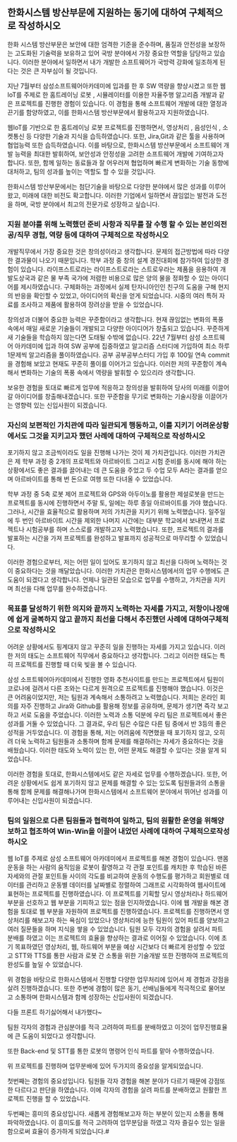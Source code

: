 ## 한화시스템 방산부문에 지원하는 동기에 대하여 구체적으로 작성하시오

한화 시스템 방산부문은 보안에 대한 엄격한 기준을 준수하며, 품질과 안전성을 보장하는 고도화된 기술력을 보유하고 있어 국방 분야에서 가장 중요한 역할을 담당하고 있습니다. 이러한 분야에서 일하면서 내가 개발한 소프트웨어가 국방력 강화에 일조하게 된다는 것은 큰 자부심이 될 것입니다.

지난 7월부터 삼성소프트웨어아카데미에 입과를 한 후 SW 역량을 향상시켰고 또한 웹IoT를 주제로 한 홈트레이닝 로봇 , 시뮬레이터를 이용한 자율주행 알고리즘 개발과 같은 프로젝트를 진행한 경험이 있습니다. 이 경험을 통해 소프트웨어 개발에 대한 열정과 끈기를 함양하였고, 이를 한화시스템 방산부문에서 활용하고자 지원하였습니다.

웹IoT를 기반으로 한 홈트레이닝 로봇 프로젝트를 진행하면서, 영상처리 , 음성인식 , 소켓통신 등 다양한 기술과 지식을 습득하였습니다. 또한, Jira,Git과 같은 툴을 사용하며 협업능력 또한 습득하였습니다. 이를 바탕으로, 한화시스템 방산부문에서 소프트웨어 개발 능력을 최대한 발휘하여, 보안성과 안정성을 고려한 소프트웨어 개발에 기여하고자 합니다. 또한, 함께 일하는 동료들과 잘 어우러져 협업하며 빠르게 변화하는 기술 동향에 대처하고, 팀의 성과를 높이는 역할도 할 수 있을 것입니다.

한화시스템 방산부문에서는 첨단기술을 바탕으로 다양한 분야에서 많은 성과를 이루어왔고, 미래에 대한 비전도 확고합니다. 이러한 기업에서 일하면서 끊임없는 발전과 도전을 하며, 국방 분야에서 최고의 전문가로 성장하고 싶습니다.

### 지원 분야를 위해 노력했던 준비 사항과 직무를 잘 수행 할 수 있는 본인의전공/직무 경험, 역량 등에 대하여 구체적으로 작성하시오

개발직무에서 가장 중요한 것은 창의성이라고 생각합니다. 문제의 접근방법에 따라 다양한 결과물이 나오기 때문입니다. 학부 과정 중 창의 설계 경진대회에 참가하여 입상한 경험이 있습니다. 라이프스트로라는 라이프스트로라는 스트로우라는 제품을 응용하여 개발도상국과 같은 물 부족 국가에 저렴한 비용으로 많은 양의 물을 정화할 수 있는 아이디어를 제시하였습니다. 구체화하는 과정에서 실제 탄자니아인인 친구의 도움을 구해 현지의 반응을 확인할 수 있었고, 아이디어의 확신을 얻게 되었습니다. 시중의 여러 특허 자료를 조사하고 제품에 활용하여 장려상을 받을 수 있었습니다.

창의성과 더불어 중요한 능력은 꾸준함이라고 생각합니다. 현재 끊임없는 변화의 폭풍 속에서 매일 새로운 기술들이 개발되고 다양한 아이디어가 창출되고 있습니다. 꾸준하게 새 기술들을 학습하지 않는다면 도태될 수밖에 없습니다. 22년 7월부터 삼성 소프트웨어 아카데미에 입과 하여 SW 공부에 집중하였고 알고리즘 스터디에 가입하여 최소 하루 1문제씩 알고리즘을 풀이하였습니다. 공부 공부공부스터디 가입 후 100일 연속 commit을 경험해 보았고 현재도 꾸준히 풀이를 이어가고 있습니다. 이러한 저의 꾸준함이 계속해서 변화하는 기술의 폭풍 속에서 역량을 발휘할 수 있으리라 생각합니다.

보유한 경험을 토대로 빠르게 업무에 적응하고 창의성을 발휘하여 당사의 미래를 이끌어갈 아이디어를 창출해내겠습니다. 또한 꾸준함을 무기로 변화하는 기술시장을 이끌어가는 영향력 있는 신입사원이 되겠습니다.

### 자신의 보편적인 가치관에 따라 일관되게 행동하고, 이를 지키기 어려운상황에서도 그것을 지키고자 했던 사례에 대하여 구체적으로 작성하시오

포기하지 않고 조금씩이라도 일을 진행해 나가는 것이 제 가치관입니다. 이러한 가치관은 제 학부 과정 중 2개의 프로젝트와 아르바이트 그리고 시험 준비를 동시에 해야 하는 상황에서도 좋은 결과를 끌어내는 데 큰 도움을 주었고 두 수업 모두 A라는 결과를 얻으며 아르바이트를 통해 번 돈으로 여행 또한 다녀올 수 있었습니다.

학부 과정 중 5축 로봇 제어 프로젝트와 GPS와 아두이노를 활용한 제설로봇을 만드는 프로젝트를 동시에 진행하면서 주말 토, 일에는 하루 종일 아르바이트를 가야 했습니다. 그러나, 시간을 효율적으로 활용하며 저의 가치관을 지키기 위해 노력했습니다. 일주일에 두 번인 아르바이트 시간을 제외한 나머지 시간에는 대부분 학교에서 보내면서 프로젝트나 시험공부를 하며 스스로를 개발하고자 노력했습니다. 또한, 프로젝트의 결과를 발표하는 시간을 가져 프로젝트를 완성하고 발표까지 성공적으로 마무리할 수 있었습니다.

이러한 경험으로부터, 저는 어떤 일이 있어도 포기하지 않고 최선을 다하며 노력하는 것이 중요하다는 것을 깨달았습니다. 이러한 가치관은 한화시스템에서의 업무 수행에도 큰 도움이 되겠다고 생각합니다. 언제나 일관된 모습으로 업무를 수행하고, 가치관을 지키며 최선을 다해 업무를 완수하겠습니다.

### 목표를 달성하기 위한 의지와 끝까지 노력하는 자세를 가지고, 저항이나장애에 쉽게 굴복하지 않고 끝까지 최선을 다해서 추진했던 사례에 대하여구체적으로 작성하시오

어려운 상황에서도 핑계대지 않고 꾸준히 일을 진행하는 자세를 가지고 있습니다. 이러한 저의 태도는 소프트웨어 직무에서 중요하다고 생각합니다. 그리고 이러한 태도는 특히 프로젝트를 진행할 때 더욱 빛을 볼 수 있습니다.

삼성 소프트웨어아카데미에서 진행한 영화 추천사이트를 만드는 프로젝트에서 팀원이 코로나에 걸려서 다른 조와는 다르게 원격으로 프로젝트를 진행해야 했습니다. 이것은 큰 어려움이었지만, 저는 팀원과 계속해서 소통하려고 노력했습니다. 저희는 온라인 회의를 자주 진행하고 Jira와 Github를 활용해 정보를 공유하며, 문제가 생기면 즉각 보고하고 서로 도움을 주었습니다. 이러한 노력과 소통 덕분에 우리 팀은 프로젝트에서 좋은 성과를 거둘 수 있었습니다. 그 결과로, 우리 팀은 수많은 다른 팀 중에서 반 3등의 좋은 성적을 거두었습니다. 이 경험을 통해, 저는 어려움에 직면했을 때 포기하지 않고, 오히려 더욱 노력하고 팀원들과 소통하며 함께 문제를 해결하려는 자세가 중요하다는 것을 배웠습니다. 이러한 태도와 노력이 있는 한, 어떤 문제도 해결할 수 있다는 것을 알게 되었습니다.

이러한 경험을 토대로, 한화시스템에서도 같은 자세로 업무를 수행하겠습니다. 또한, 어려운 상황에서도 쉽게 포기하지 않고 문제를 해결할 수 있는 있도록 팀원들과의 소통을 통해 함께 문제를 해결해나가며 한화시스템에서 소프트웨어 분야에서 뛰어난 성과를 이루어내는 신입사원이 되겠습니다.

### 팀의 일원으로 다른 팀원들과 협력하여 일하고, 팀의 원활한 운영을 위해양보하고 협조하여 Win-Win을 이끌어 내었던 사례에 대하여 구체적으로작성하시오

웹 IoT를 주제로 삼성 소프트웨어 아카데미에서 프로젝트를 해본 경험이 있습니다. 맨몸운동을 하는 사람의 움직임을 로봇이 촬영하고 각 관절 포인트를 캐치한 후 학습된 바른 자세와의 관절 포인트들 사이의 각도를 비교하여 운동의 수행도를 평가하고 회원별로 데이터를 관리하고 운동별 데이터를 날짜별로 정렬하여 그래프로 시각화하여 웹사이트에 표현하는 프로젝트를 진행하였습니다. 이 프로젝트를 기획할 당시 영상처리나 하드웨어 부분을 선호하고 웹 부분을 기피하고 있는 점을 인지하였습니다. 이에 웹 개발을 해본 경험을 토대로 웹 부분을 자원하여 프로젝트를 진행하였습니다. 프로젝트를 진행하면서 영상처리를 해보고자 하는 욕심이 있었으나 영상처리에 능한 팀원이 있어 파트를 양보하고 여러 질문들을 하며 지식을 쌓을 수 있었습니다. 팀원 모두 각자의 경험을 살려서 파트 분배를 하였고 이는 프로젝트의 효율을 향상하는 결과로 이어질 수 있었습니다. 이에 초기 목표하였던 영상처리, 웹, 하드웨어 부분을 예상 시간보다 더 빠르게 완성할 수 있었고 STT와 TTS를 통한 사람과 로봇 간 소통을 위한 기술개발 또한 진행하여 프로젝트의 완성도를 높일 수 있었습니다.

위 경험을 바탕으로 한화시스템에서 진행할 다양한 업무처리에 있어서 제 경험과 강점을 살려 진행하겠습니다. 또한 주변에 경험이 많은 동기, 선배님들에게 적극적으로 물어보고 소통하며 한화시스템과 함께 성장하는 신입사원이 되겠습니다.

다들 프론트 하기싫어해서 내가했다~

팀원 각자의 경험과 관심분야를 적극 고려하여 파트를 분배하였고 이것이 업무진행효율에 큰 도움이 되었다고 생각합니다.

또한 Back-end 및 STT를 통한 로봇의 명령어 인식 파트를 맡아 수행하였습니다.

위 프로젝트를 진행하며 업무분배에 있어 두가지의 중요성을 알게되었습니다.

첫번째는 경험의 중요성입니다. 팀원들 각자 경험을 해본 분야가 다르기 때문에 강점또한 다르다고 판단을 하였습니다. 이에 각자의 경험을 살려 파트를 분배하였고 원활한 프로젝트 진행을 할 수 있었습니다.

두번째는 흥미의 중요성입니다. 새롭게 경험해보고자 하는 부분이 있는지 소통을 통해 파악하였습니다. 이 흥미도를 적극 고려하여 업무분담을 하였고 각자 즐길수 있는 일을 함으로써 효율이 증가하게 되었습니다.#
